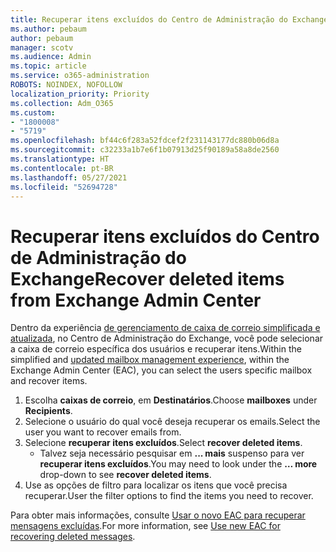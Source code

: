 ```yaml
---
title: Recuperar itens excluídos do Centro de Administração do Exchange
ms.author: pebaum
author: pebaum
manager: scotv
ms.audience: Admin
ms.topic: article
ms.service: o365-administration
ROBOTS: NOINDEX, NOFOLLOW
localization_priority: Priority
ms.collection: Adm_O365
ms.custom:
- "1800008"
- "5719"
ms.openlocfilehash: bf44c6f283a52fdcef2f231143177dc880b06d8a
ms.sourcegitcommit: c32233a1b7e6f1b07913d25f90189a58a8de2560
ms.translationtype: HT
ms.contentlocale: pt-BR
ms.lasthandoff: 05/27/2021
ms.locfileid: "52694728"
---
```

# <a name="recover-deleted-items-from-exchange-admin-center"></a><span data-ttu-id="a77a6-102">Recuperar itens excluídos do Centro de Administração do Exchange</span><span class="sxs-lookup"><span data-stu-id="a77a6-102">Recover deleted items from Exchange Admin Center</span></span>

<span data-ttu-id="a77a6-103">Dentro da experiência [de gerenciamento de caixa de correio simplificada e atualizada](https://admin.exchange.microsoft.com/#/mailboxes), no Centro de Administração do Exchange, você pode selecionar a caixa de correio específica dos usuários e recuperar itens.</span><span class="sxs-lookup"><span data-stu-id="a77a6-103">Within the simplified and [updated mailbox management experience](https://admin.exchange.microsoft.com/#/mailboxes), within the Exchange Admin Center (EAC), you can select the users specific mailbox and recover items.</span></span>

1. <span data-ttu-id="a77a6-104">Escolha **caixas de correio**, em **Destinatários**.</span><span class="sxs-lookup"><span data-stu-id="a77a6-104">Choose **mailboxes** under **Recipients**.</span></span>
2. <span data-ttu-id="a77a6-105">Selecione o usuário do qual você deseja recuperar os emails.</span><span class="sxs-lookup"><span data-stu-id="a77a6-105">Select the user you want to recover emails from.</span></span>
3. <span data-ttu-id="a77a6-106">Selecione **recuperar itens excluídos**.</span><span class="sxs-lookup"><span data-stu-id="a77a6-106">Select **recover deleted items**.</span></span>
    - <span data-ttu-id="a77a6-107">Talvez seja necessário pesquisar em **... mais** suspenso para ver **recuperar itens excluídos**.</span><span class="sxs-lookup"><span data-stu-id="a77a6-107">You may need to look under the **… more** drop-down to see **recover deleted items**.</span></span>
4. <span data-ttu-id="a77a6-108">Use as opções de filtro para localizar os itens que você precisa recuperar.</span><span class="sxs-lookup"><span data-stu-id="a77a6-108">User the filter options to find the items you need to recover.</span></span>

<span data-ttu-id="a77a6-109">Para obter mais informações, consulte [Usar o novo EAC para recuperar mensagens excluídas](/exchange/recipients-in-exchange-online/manage-user-mailboxes/recover-deleted-messages#use-new-eac-for-recovering-deleted-messages).</span><span class="sxs-lookup"><span data-stu-id="a77a6-109">For more information, see [Use new EAC for recovering deleted messages](/exchange/recipients-in-exchange-online/manage-user-mailboxes/recover-deleted-messages#use-new-eac-for-recovering-deleted-messages).</span></span>
